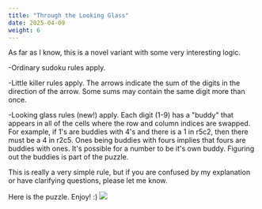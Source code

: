 ```yaml
---
title: "Through the Looking Glass"
date: 2025-04-09
weight: 6
---
```


<p>As far as I know, this is a novel variant with some very interesting logic.</p>
<p>
-Ordinary sudoku rules apply.
</p>
<p>
-Little killer rules apply. The arrows indicate the sum of the digits in the direction of the arrow. Some sums may contain the same digit more than once.
</p>
<p>
-Looking glass rules (new!) apply. Each digit (1-9) has a "buddy" that appears in all of the cells where the row and column indices are swapped. For example, if 1's are buddies with 4's and there is a 1 in r5c2, then there must be a 4 in r2c5. Ones being buddies with fours implies that fours are buddies with ones. It's possible for a number to be it's own buddy. Figuring out the buddies is part of the puzzle.
</p>
<p>
This is really a very simple rule, but if you are confused by my explanation or have clarifying questions, please let me know.
</p>
<p>Here is the puzzle. Enjoy! :)
<img src="/Dateien/bild.php?data=ee662ebf-7899-3030303438542d31"/>
</p>